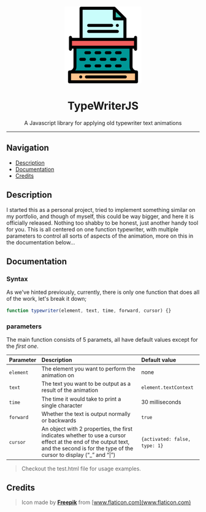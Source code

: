 <p align="center">
    <img src="images/logo.svg" alt="Logo" width="200px">
    <h1 align="center">TypeWriterJS</h1>
    <p align="center">A Javascript library for applying old typewriter text animations</p>
</p>
<hr>

## Navigation
* [Description](#description)
* [Documentation](#documentation)
* [Credits](#credits)

## Description
I started this as a personal project, tried to implement something similar on my portfolio, and though of myself, this could be way bigger, and here it is officially released. Nothing too shabby to be honest, just another handy tool for you.
This is all centered on one function typewriter, with multiple parameters to control all sorts of aspects of the animation, more on this in the documentation below...

## Documentation
### Syntax
As we've hinted previously, currently, there is only one function that does all of the work, let's break it down;
```js
function typewriter(element, text, time, forward, cursor) {}
```

### parameters
The main function consists of 5 paramets, all have default values except for the _first one_.

| Parameter     | Description                                                 | Default value                 |
| ------------- |:----------------------------------------------------------- |:----------------------------- |
| `element`     | The element you want to perform the animation on            | none                          |
| `text`        | The text you want to be output as a result of the animation | `element.textContext`         |
| `time`        | The time it would take to print a single character          | 30 milliseconds               |
| `forward`     | Whether the text is output normally or backwards            | `true`                        |
| `cursor`      | An object with 2 properties, the first indicates whether to use a cursor effect at the end of the output text, and the second is for the type of the cursor to display (“_” and “\|”)                     | `{activated: false, type: 1}` |

> Checkout the test.html file for usage examples.

## Credits
> Icon made by [**Freepik**](www.flaticon.com) from [www.flaticon.com](www.flaticon.com)

